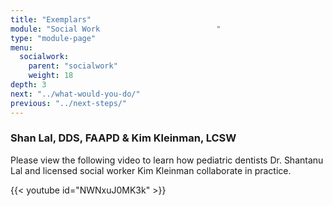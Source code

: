 ```yaml
---
title: "Exemplars"
module: "Social Work                          "
type: "module-page"
menu:
  socialwork:
    parent: "socialwork"
    weight: 18
depth: 3
next: "../what-would-you-do/"
previous: "../next-steps/"
---
```

<div class="pageblock"><h3>Shan Lal, DDS, FAAPD & Kim Kleinman, LCSW</h3><div class="maintext"><p>Please view the following video to learn how pediatric dentists Dr. Shantanu Lal and licensed social worker Kim Kleinman collaborate in practice.</p></div>
</div><div class="pageblock">
{{< youtube id="NWNxuJ0MK3k" >}}</div>